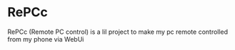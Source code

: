 # RePCc
RePCc (Remote PC control) is a lil project to make my pc remote controlled from my phone via WebUi

